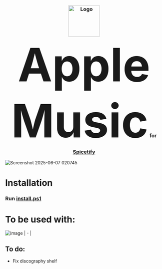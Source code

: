 <h3 align="center">
	<img src="https://github.com/user-attachments/assets/d2656e73-cc2b-493f-84b4-8bc4da4cd655" width="100" alt="Logo"/><br/>
	<span style="font-size: 9em;">Apple Music</span> for <a href="https://github.com/spicetify/spicetify-cli">Spicetify</a>
</h3>





![Screenshot 2025-06-07 020745](https://github.com/user-attachments/assets/bcecf0ad-1009-4288-9e48-7fa685ccefe5)



# Installation

  ### Run [install.ps1](https://github.com/thrway237/apple-music-spicetify/blob/main/install.ps1)



# To be used with:

![image](https://github.com/user-attachments/assets/82cd3960-9401-4cc5-9cab-e68590e3ef75)
| - |


## To do:

- Fix discography shelf
